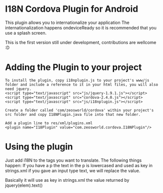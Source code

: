 I18N Cordova Plugin for Android
=======================================
This plugin allows you to internationalize your application 
The internationalization happens ondeviceReady so it is recommended that you use a splash screen.

This is the first version still under development, contributions are wellcome :D

Adding the Plugin to your project
=================================

    To install the plugin, copy i18nplugin.js to your project's www/js folder and include a reference to it in your html files, you will also need jquery.
    <script type="text/javascript" src="js/jquery-1.9.1.js"></script>
    <script type="text/javascript" src="cordova-2.4.0.js"></script>
    <script type="text/javascript" src="js/i18nplugin.js"></script>

    Create a folder called 'com/zeosworld/cordova' within your project's src folder and copy I18NPlugin.java file into that new folder.

    Add a plugin line to res/xml/plugins.xml
    <plugin name="I18Plugin" value="com.zeosworld.cordova.I18NPlugin"/>
    
Using the plugin
================
Just add i18N to the tags you want to translate.
The following things happen:
    If you have a p the text in the p is lowercased and used as key in strings.xml
    if you gave an input type text, we will replace the value.

Basically it will use as key in strings.xml the value returned by jquery(elem).text()

